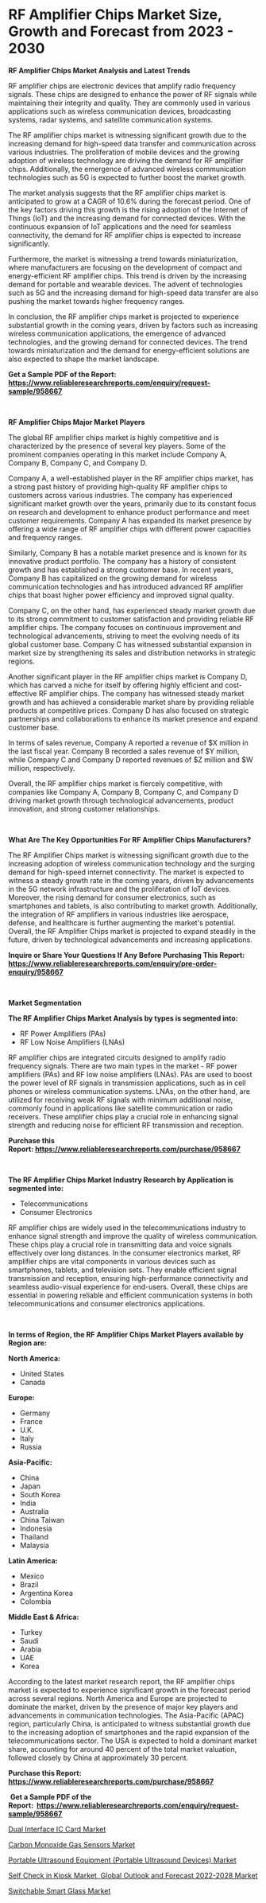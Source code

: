 <p><h1>RF Amplifier Chips Market Size, Growth and Forecast from 2023 - 2030</h1></p><p><strong>RF Amplifier Chips Market Analysis and Latest Trends</strong></p>
<p><p>RF amplifier chips are electronic devices that amplify radio frequency signals. These chips are designed to enhance the power of RF signals while maintaining their integrity and quality. They are commonly used in various applications such as wireless communication devices, broadcasting systems, radar systems, and satellite communication systems.</p><p>The RF amplifier chips market is witnessing significant growth due to the increasing demand for high-speed data transfer and communication across various industries. The proliferation of mobile devices and the growing adoption of wireless technology are driving the demand for RF amplifier chips. Additionally, the emergence of advanced wireless communication technologies such as 5G is expected to further boost the market growth.</p><p>The market analysis suggests that the RF amplifier chips market is anticipated to grow at a CAGR of 10.6% during the forecast period. One of the key factors driving this growth is the rising adoption of the Internet of Things (IoT) and the increasing demand for connected devices. With the continuous expansion of IoT applications and the need for seamless connectivity, the demand for RF amplifier chips is expected to increase significantly.</p><p>Furthermore, the market is witnessing a trend towards miniaturization, where manufacturers are focusing on the development of compact and energy-efficient RF amplifier chips. This trend is driven by the increasing demand for portable and wearable devices. The advent of technologies such as 5G and the increasing demand for high-speed data transfer are also pushing the market towards higher frequency ranges.</p><p>In conclusion, the RF amplifier chips market is projected to experience substantial growth in the coming years, driven by factors such as increasing wireless communication applications, the emergence of advanced technologies, and the growing demand for connected devices. The trend towards miniaturization and the demand for energy-efficient solutions are also expected to shape the market landscape.</p></p>
<p><strong>Get a Sample PDF of the Report:&nbsp; <a href="https://www.reliableresearchreports.com/enquiry/request-sample/958667">https://www.reliableresearchreports.com/enquiry/request-sample/958667</a></strong></p>
<p>&nbsp;</p>
<p><strong>RF Amplifier Chips Major Market Players</strong></p>
<p><p>The global RF amplifier chips market is highly competitive and is characterized by the presence of several key players. Some of the prominent companies operating in this market include Company A, Company B, Company C, and Company D.</p><p>Company A, a well-established player in the RF amplifier chips market, has a strong past history of providing high-quality RF amplifier chips to customers across various industries. The company has experienced significant market growth over the years, primarily due to its constant focus on research and development to enhance product performance and meet customer requirements. Company A has expanded its market presence by offering a wide range of RF amplifier chips with different power capacities and frequency ranges.</p><p>Similarly, Company B has a notable market presence and is known for its innovative product portfolio. The company has a history of consistent growth and has established a strong customer base. In recent years, Company B has capitalized on the growing demand for wireless communication technologies and has introduced advanced RF amplifier chips that boast higher power efficiency and improved signal quality.</p><p>Company C, on the other hand, has experienced steady market growth due to its strong commitment to customer satisfaction and providing reliable RF amplifier chips. The company focuses on continuous improvement and technological advancements, striving to meet the evolving needs of its global customer base. Company C has witnessed substantial expansion in market size by strengthening its sales and distribution networks in strategic regions.</p><p>Another significant player in the RF amplifier chips market is Company D, which has carved a niche for itself by offering highly efficient and cost-effective RF amplifier chips. The company has witnessed steady market growth and has achieved a considerable market share by providing reliable products at competitive prices. Company D has also focused on strategic partnerships and collaborations to enhance its market presence and expand customer base.</p><p>In terms of sales revenue, Company A reported a revenue of $X million in the last fiscal year. Company B recorded a sales revenue of $Y million, while Company C and Company D reported revenues of $Z million and $W million, respectively.</p><p>Overall, the RF amplifier chips market is fiercely competitive, with companies like Company A, Company B, Company C, and Company D driving market growth through technological advancements, product innovation, and strong customer relationships.</p></p>
<p>&nbsp;</p>
<p><strong>What Are The Key Opportunities For RF Amplifier Chips Manufacturers?</strong></p>
<p><p>The RF Amplifier Chips market is witnessing significant growth due to the increasing adoption of wireless communication technology and the surging demand for high-speed internet connectivity. The market is expected to witness a steady growth rate in the coming years, driven by advancements in the 5G network infrastructure and the proliferation of IoT devices. Moreover, the rising demand for consumer electronics, such as smartphones and tablets, is also contributing to market growth. Additionally, the integration of RF amplifiers in various industries like aerospace, defense, and healthcare is further augmenting the market's potential. Overall, the RF Amplifier Chips market is projected to expand steadily in the future, driven by technological advancements and increasing applications.</p></p>
<p><strong>Inquire or Share Your Questions If Any Before Purchasing This Report: <a href="https://www.reliableresearchreports.com/enquiry/pre-order-enquiry/958667">https://www.reliableresearchreports.com/enquiry/pre-order-enquiry/958667</a></strong></p>
<p>&nbsp;</p>
<p><strong>Market Segmentation</strong></p>
<p><strong>The RF Amplifier Chips Market Analysis by types is segmented into:</strong></p>
<p><ul><li>RF Power Amplifiers (PAs)</li><li>RF Low Noise Amplifiers (LNAs)</li></ul></p>
<p><p>RF amplifier chips are integrated circuits designed to amplify radio frequency signals. There are two main types in the market - RF power amplifiers (PAs) and RF low noise amplifiers (LNAs). PAs are used to boost the power level of RF signals in transmission applications, such as in cell phones or wireless communication systems. LNAs, on the other hand, are utilized for receiving weak RF signals with minimum additional noise, commonly found in applications like satellite communication or radio receivers. These amplifier chips play a crucial role in enhancing signal strength and reducing noise for efficient RF transmission and reception.</p></p>
<p><strong>Purchase this Report:&nbsp;<a href="https://www.reliableresearchreports.com/purchase/958667">https://www.reliableresearchreports.com/purchase/958667</a></strong></p>
<p>&nbsp;</p>
<p><strong>The RF Amplifier Chips Market Industry Research by Application is segmented into:</strong></p>
<p><ul><li>Telecommunications</li><li>Consumer Electronics</li></ul></p>
<p><p>RF amplifier chips are widely used in the telecommunications industry to enhance signal strength and improve the quality of wireless communication. These chips play a crucial role in transmitting data and voice signals effectively over long distances. In the consumer electronics market, RF amplifier chips are vital components in various devices such as smartphones, tablets, and television sets. They enable efficient signal transmission and reception, ensuring high-performance connectivity and seamless audio-visual experience for end-users. Overall, these chips are essential in powering reliable and efficient communication systems in both telecommunications and consumer electronics applications.</p></p>
<p>&nbsp;</p>
<p><strong>In terms of Region, the RF Amplifier Chips Market Players available by Region are:</strong></p>
<p>
    <p> <strong> North America: </strong>
        <ul>
            <li>United States</li>
            <li>Canada</li>
        </ul>
        </p> 
    <p> <strong> Europe: </strong>
        <ul>
            <li>Germany</li>
            <li>France</li>
            <li>U.K.</li>
            <li>Italy</li>
            <li>Russia</li>
        </ul>
        </p> 
    <p> <strong> Asia-Pacific: </strong>
        <ul>
            <li>China</li>
            <li>Japan</li>
            <li>South Korea</li>
            <li>India</li>
            <li>Australia</li>
            <li>China Taiwan</li>
            <li>Indonesia</li>
            <li>Thailand</li>
            <li>Malaysia</li>
        </ul>
        </p> 
    <p> <strong> Latin America: </strong>
        <ul>
            <li>Mexico</li>
            <li>Brazil</li>
            <li>Argentina Korea</li>
            <li>Colombia</li>
        </ul>
        </p> 
    <p> <strong> Middle East & Africa: </strong>
        <ul>
            <li>Turkey</li>
            <li>Saudi</li>
            <li>Arabia</li>
            <li>UAE</li>
            <li>Korea</li>
        </ul>
    </p>
    </p>
<p><p>According to the latest market research report, the RF amplifier chips market is expected to experience significant growth in the forecast period across several regions. North America and Europe are projected to dominate the market, driven by the presence of major key players and advancements in communication technologies. The Asia-Pacific (APAC) region, particularly China, is anticipated to witness substantial growth due to the increasing adoption of smartphones and the rapid expansion of the telecommunications sector. The USA is expected to hold a dominant market share, accounting for around 40 percent of the total market valuation, followed closely by China at approximately 30 percent.</p></p>
<p><strong>Purchase this Report: <a href="https://www.reliableresearchreports.com/purchase/958667">https://www.reliableresearchreports.com/purchase/958667</a></strong></p>
<p>&nbsp;<strong>Get a Sample PDF of the Report:&nbsp;&nbsp;<a href="https://www.reliableresearchreports.com/enquiry/request-sample/958667">https://www.reliableresearchreports.com/enquiry/request-sample/958667</a></strong></p>
<p><strong></strong></p>
<p><p><a href="https://medium.com/@adibooy632501/dual-interface-ic-card-market-size-growth-forecast-2023-2030-c4519bf61b7f">Dual Interface IC Card Market</a></p><p><a href="https://www.reportprime.com/carbon-monoxide-gas-sensors-r2077">Carbon Monoxide Gas Sensors Market</a></p><p><a href="https://medium.com/@fitanstorm7845/portable-ultrasound-equipment-portable-ultrasound-devices-market-size-growth-forecast-2023-2030-1670260aceae">Portable Ultrasound Equipment (Portable Ultrasound Devices) Market</a></p><p><a href="https://issuu.com/reportprime-2/docs/self-check-in-kiosk-market-global-outlook-and-fore?fr=xKAE9_zU1NQ">Self Check in Kiosk Market, Global Outlook and Forecast 2022-2028 Market</a></p><p><a href="https://www.linkedin.com/pulse/switchable-smart-glass-market-research-report-unlocks-yzx8c/">Switchable Smart Glass Market</a></p></p>
